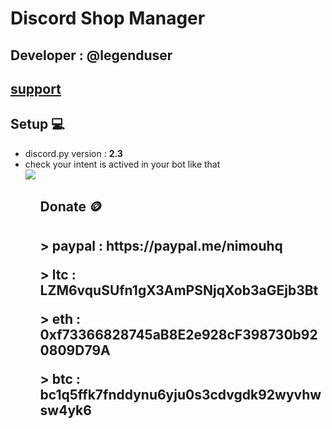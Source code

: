 <h1>Discord Shop Manager </h1>
<h2>Developer : @legenduser </h2>
<h2><a href = "https://discord.gg/antitermbot" target = "_blank"> support </a></h2>

<h2>Setup 💻</h2>
<ul>
    <li>discord.py version : <b>2.3</b></li>
    <li>check your intent is actived in your bot like that</li>
    <img src="https://media.discordapp.net/attachments/1135971296774193223/1141833369999646873/image.png?width=1440&height=533" >

<ul>

<h2>Donate 🪙<h2>

<p> > paypal : https://paypal.me/nimouhq </p>
<p>> ltc : LZM6vquSUfn1gX3AmPSNjqXob3aGEjb3Bt</p>
<p>> eth : 0xf73366828745aB8E2e928cF398730b920809D79A</p>
<p>> btc : bc1q5ffk7fnddynu6yju0s3cdvgdk92wyvhwsw4yk6</p>
